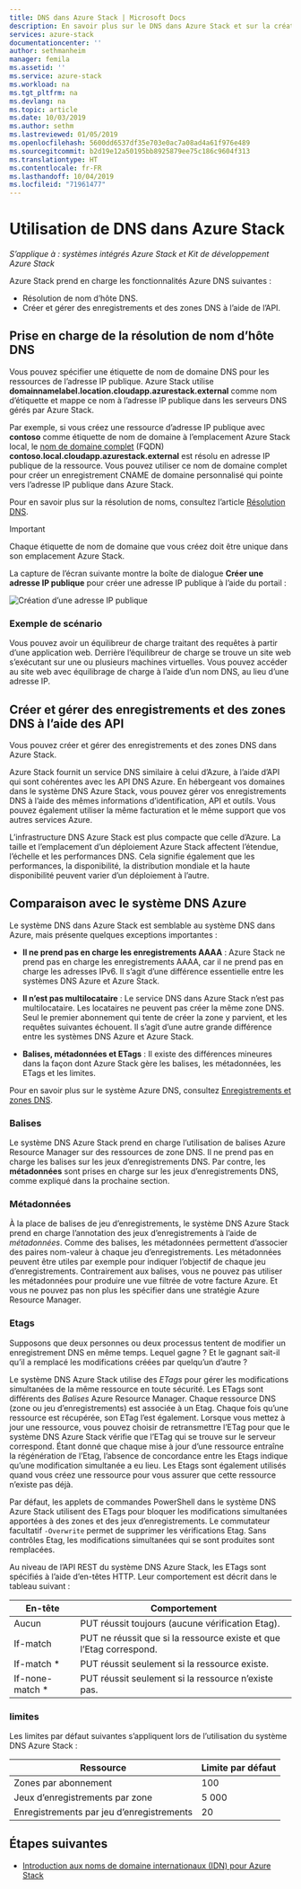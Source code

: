 ```yaml
---
title: DNS dans Azure Stack | Microsoft Docs
description: En savoir plus sur le DNS dans Azure Stack et sur la création et la gestion des zones DNS.
services: azure-stack
documentationcenter: ''
author: sethmanheim
manager: femila
ms.assetid: ''
ms.service: azure-stack
ms.workload: na
ms.tgt_pltfrm: na
ms.devlang: na
ms.topic: article
ms.date: 10/03/2019
ms.author: sethm
ms.lastreviewed: 01/05/2019
ms.openlocfilehash: 5600dd6537df35e703e0ac7a08ad4a61f976e489
ms.sourcegitcommit: b2d19e12a50195bb8925879ee75c186c9604f313
ms.translationtype: HT
ms.contentlocale: fr-FR
ms.lasthandoff: 10/04/2019
ms.locfileid: "71961477"
---
```

# <a name="use-dns-in-azure-stack"></a>Utilisation de DNS dans Azure Stack

*S’applique à : systèmes intégrés Azure Stack et Kit de développement Azure Stack*

Azure Stack prend en charge les fonctionnalités Azure DNS suivantes :

* Résolution de nom d’hôte DNS.
* Créer et gérer des enregistrements et des zones DNS à l’aide de l’API.

## <a name="support-for-dns-hostname-resolution"></a>Prise en charge de la résolution de nom d’hôte DNS

Vous pouvez spécifier une étiquette de nom de domaine DNS pour les ressources de l’adresse IP publique. Azure Stack utilise **domainnamelabel.location.cloudapp.azurestack.external** comme nom d’étiquette et mappe ce nom à l’adresse IP publique dans les serveurs DNS gérés par Azure Stack.

Par exemple, si vous créez une ressource d’adresse IP publique avec **contoso** comme étiquette de nom de domaine à l’emplacement Azure Stack local, le [nom de domaine complet](https://en.wikipedia.org/wiki/Fully_qualified_domain_name) (FQDN) **contoso.local.cloudapp.azurestack.external** est résolu en adresse IP publique de la ressource. Vous pouvez utiliser ce nom de domaine complet pour créer un enregistrement CNAME de domaine personnalisé qui pointe vers l’adresse IP publique dans Azure Stack.

Pour en savoir plus sur la résolution de noms, consultez l’article [Résolution DNS](/azure/dns/dns-for-azure-services?toc=%2fazure%2fvirtual-machines%2fwindows%2ftoc.json).

> [!IMPORTANT]
> Chaque étiquette de nom de domaine que vous créez doit être unique dans son emplacement Azure Stack.

La capture de l’écran suivante montre la boîte de dialogue **Créer une adresse IP publique** pour créer une adresse IP publique à l’aide du portail :

![Création d’une adresse IP publique](media/azure-stack-dns/image01.png)

### <a name="example-scenario"></a>Exemple de scénario

Vous pouvez avoir un équilibreur de charge traitant des requêtes à partir d’une application web. Derrière l’équilibreur de charge se trouve un site web s’exécutant sur une ou plusieurs machines virtuelles. Vous pouvez accéder au site web avec équilibrage de charge à l’aide d’un nom DNS, au lieu d’une adresse IP.

## <a name="create-and-manage-dns-zones-and-records-using-the-apis"></a>Créer et gérer des enregistrements et des zones DNS à l’aide des API

Vous pouvez créer et gérer des enregistrements et des zones DNS dans Azure Stack.

Azure Stack fournit un service DNS similaire à celui d’Azure, à l’aide d’API qui sont cohérentes avec les API DNS Azure.  En hébergeant vos domaines dans le système DNS Azure Stack, vous pouvez gérer vos enregistrements DNS à l’aide des mêmes informations d’identification, API et outils. Vous pouvez également utiliser la même facturation et le même support que vos autres services Azure.

L’infrastructure DNS Azure Stack est plus compacte que celle d’Azure. La taille et l’emplacement d’un déploiement Azure Stack affectent l’étendue, l’échelle et les performances DNS. Cela signifie également que les performances, la disponibilité, la distribution mondiale et la haute disponibilité peuvent varier d’un déploiement à l’autre.

## <a name="comparison-with-azure-dns"></a>Comparaison avec le système DNS Azure

Le système DNS dans Azure Stack est semblable au système DNS dans Azure, mais présente quelques exceptions importantes :

* **Il ne prend pas en charge les enregistrements AAAA** : Azure Stack ne prend pas en charge les enregistrements AAAA, car il ne prend pas en charge les adresses IPv6. Il s’agit d’une différence essentielle entre les systèmes DNS Azure et Azure Stack.

* **Il n’est pas multilocataire** : Le service DNS dans Azure Stack n’est pas multilocataire. Les locataires ne peuvent pas créer la même zone DNS. Seul le premier abonnement qui tente de créer la zone y parvient, et les requêtes suivantes échouent. Il s’agit d’une autre grande différence entre les systèmes DNS Azure et Azure Stack.

* **Balises, métadonnées et ETags** : Il existe des différences mineures dans la façon dont Azure Stack gère les balises, les métadonnées, les ETags et les limites.

Pour en savoir plus sur le système Azure DNS, consultez [Enregistrements et zones DNS](/azure/dns/dns-zones-records).

### <a name="tags"></a>Balises

Le système DNS Azure Stack prend en charge l’utilisation de balises Azure Resource Manager sur des ressources de zone DNS. Il ne prend pas en charge les balises sur les jeux d’enregistrements DNS. Par contre, les **métadonnées** sont prises en charge sur les jeux d’enregistrements DNS, comme expliqué dans la prochaine section.

### <a name="metadata"></a>Métadonnées

À la place de balises de jeu d’enregistrements, le système DNS Azure Stack prend en charge l’annotation des jeux d’enregistrements à l’aide de *métadonnées*. Comme des balises, les métadonnées permettent d’associer des paires nom-valeur à chaque jeu d’enregistrements. Les métadonnées peuvent être utiles par exemple pour indiquer l’objectif de chaque jeu d’enregistrements. Contrairement aux balises, vous ne pouvez pas utiliser les métadonnées pour produire une vue filtrée de votre facture Azure. Et vous ne pouvez pas non plus les spécifier dans une stratégie Azure Resource Manager.

### <a name="etags"></a>Etags

Supposons que deux personnes ou deux processus tentent de modifier un enregistrement DNS en même temps. Lequel gagne ? Et le gagnant sait-il qu’il a remplacé les modifications créées par quelqu’un d’autre ?

Le système DNS Azure Stack utilise des *ETags* pour gérer les modifications simultanées de la même ressource en toute sécurité. Les ETags sont différents des *Balises* Azure Resource Manager. Chaque ressource DNS (zone ou jeu d’enregistrements) est associée à un Etag. Chaque fois qu’une ressource est récupérée, son ETag l’est également. Lorsque vous mettez à jour une ressource, vous pouvez choisir de retransmettre l’ETag pour que le système DNS Azure Stack vérifie que l’ETag qui se trouve sur le serveur correspond. Étant donné que chaque mise à jour d’une ressource entraîne la régénération de l’Etag, l’absence de concordance entre les Etags indique qu’une modification simultanée a eu lieu. Les Etags sont également utilisés quand vous créez une ressource pour vous assurer que cette ressource n’existe pas déjà.

Par défaut, les applets de commandes PowerShell dans le système DNS Azure Stack utilisent des ETags pour bloquer les modifications simultanées apportées à des zones et des jeux d’enregistrements. Le commutateur facultatif `-Overwrite` permet de supprimer les vérifications Etag. Sans contrôles Etag, les modifications simultanées qui se sont produites sont remplacées.

Au niveau de l’API REST du système DNS Azure Stack, les ETags sont spécifiés à l’aide d’en-têtes HTTP. Leur comportement est décrit dans le tableau suivant :

| En-tête | Comportement|
|--------|---------|
| Aucun   | PUT réussit toujours (aucune vérification Etag).|
| If-match| PUT ne réussit que si la ressource existe et que l’Etag correspond.|
| If-match *| PUT réussit seulement si la ressource existe.|
| If-none-match *| PUT réussit seulement si la ressource n’existe pas.|

### <a name="limits"></a>limites

Les limites par défaut suivantes s’appliquent lors de l’utilisation du système DNS Azure Stack :

| Ressource| Limite par défaut|
|---------|--------------|
| Zones par abonnement| 100|
| Jeux d’enregistrements par zone| 5 000|
| Enregistrements par jeu d’enregistrements| 20|

## <a name="next-steps"></a>Étapes suivantes

* [Introduction aux noms de domaine internationaux (IDN) pour Azure Stack](azure-stack-understanding-dns.md)
